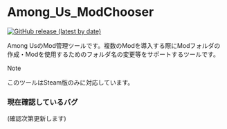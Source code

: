 # Among_Us_ModChooser
[![GitHub release (latest by date)](https://img.shields.io/github/v/release/South2190/Among_Us_ModChooser)](https://github.com/South2190/Among_Us_ModChooser/releases)

Among UsのMod管理ツールです。複数のModを導入する際にModフォルダの作成・Modを使用するためのフォルダ名の変更等をサポートするツールです。

> [!NOTE]
> このツールはSteam版のみに対応しています。

### 現在確認しているバグ
(確認次第更新します)
